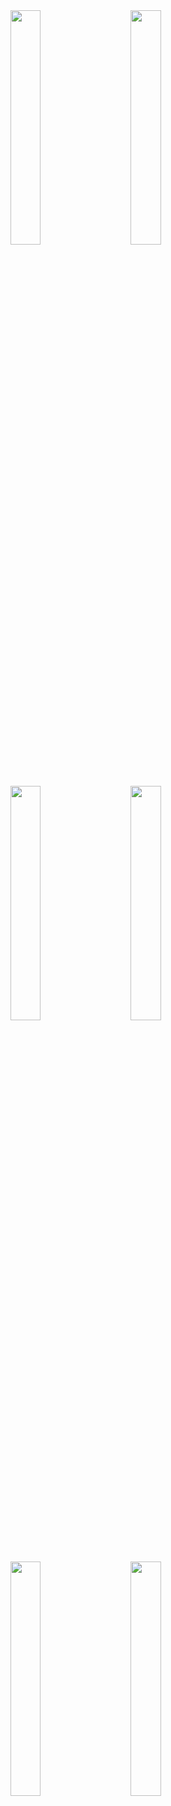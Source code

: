 <img src="https://github.com/user-attachments/assets/7fb6217f-6ba5-4e0a-8afb-0964968d9ef8" style="width: 31%;margin:16px;" />
<img src="https://github.com/user-attachments/assets/0ec8016f-521a-4ad2-8e9e-ff083c1164d1" style="width: 31%;margin:16px;" />
<img src="https://github.com/user-attachments/assets/8445dd0e-6084-4e75-a8f6-3c8b265769b4" style="width: 31%;margin:16px;" />
<img src="https://github.com/user-attachments/assets/a152779a-1fef-425d-90a9-bba6f4b480c8" style="width: 31%;margin:16px;" />
<img src="https://github.com/user-attachments/assets/b0baa447-50db-41c6-9cfb-4bef125763c2" style="width: 31%;margin:16px;" />
<img src="https://github.com/user-attachments/assets/5251ffe4-6f85-471f-8076-5e88a6aba7d2" style="width: 31%;margin:16px;" />

